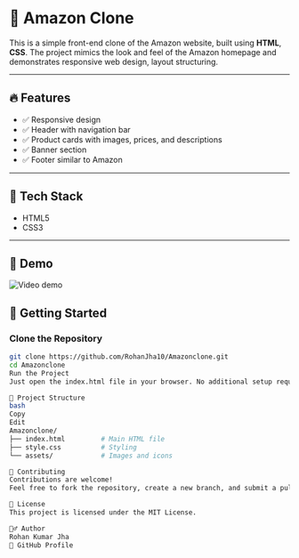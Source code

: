 # 🛒 Amazon Clone

This is a simple front-end clone of the Amazon website, built using **HTML**, **CSS**. The project mimics the look and feel of the Amazon homepage and demonstrates responsive web design, layout structuring.

---

## 🔥 Features

- ✅ Responsive design
- ✅ Header with navigation bar
- ✅ Product cards with images, prices, and descriptions
- ✅ Banner section
- ✅ Footer similar to Amazon

---

## 🧰 Tech Stack

- HTML5
- CSS3

---

## 🎥 Demo
![Video demo](https://github.com/user-attachments/assets/bcf8d526-91b8-4c3c-b1ba-34e2fff1b0b3)


## 🚀 Getting Started

### Clone the Repository

```bash
git clone https://github.com/RohanJha10/Amazonclone.git
cd Amazonclone
Run the Project
Just open the index.html file in your browser. No additional setup required.

📁 Project Structure
bash
Copy
Edit
Amazonclone/
├── index.html         # Main HTML file
├── style.css          # Styling
└── assets/            # Images and icons

🤝 Contributing
Contributions are welcome!
Feel free to fork the repository, create a new branch, and submit a pull request.

📜 License
This project is licensed under the MIT License.

🙋‍♂️ Author
Rohan Kumar Jha
🔗 GitHub Profile
